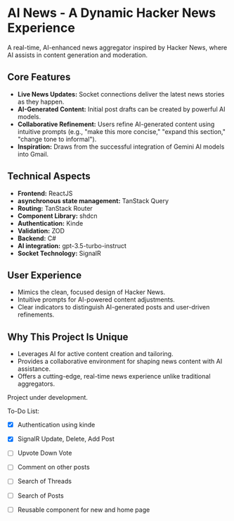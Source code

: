 # AI News - A Dynamic Hacker News Experience

A real-time, AI-enhanced news aggregator inspired by Hacker News, where AI assists in content generation and moderation.

## Core Features

* **Live News Updates:** Socket connections deliver the latest news stories as they happen.
* **AI-Generated Content:**  Initial post drafts can be created by powerful AI models.
* **Collaborative Refinement:**  Users refine AI-generated content using intuitive prompts (e.g., "make this more concise," "expand this section," "change tone to informal").
* **Inspiration:** Draws from the successful integration of Gemini AI models into Gmail.

## Technical Aspects

* **Frontend:** ReactJS
* **asynchronous state management:** TanStack Query
* **Routing:** TanStack Router
* **Component Library:** shdcn
* **Authentication:** Kinde
* **Validation:** ZOD
* **Backend:** C# 
* **AI integration:** gpt-3.5-turbo-instruct
* **Socket Technology:** SignalR

## User Experience

* Mimics the clean, focused design of Hacker News.
* Intuitive prompts for AI-powered content adjustments.
* Clear indicators to distinguish AI-generated posts and user-driven refinements.

## Why This Project Is Unique

* Leverages AI for active content creation and tailoring.
* Provides a collaborative environment for shaping news content with AI assistance.
* Offers a cutting-edge, real-time news experience unlike traditional aggregators.


Project under development.

To-Do List:
- [x] Authentication using kinde
- [x] SignalR Update, Delete, Add Post
- [ ] Upvote Down Vote
- [ ] Comment on other posts
- [ ] Search of Threads
- [ ] Search of Posts
- [ ] Reusable component for new and home page




